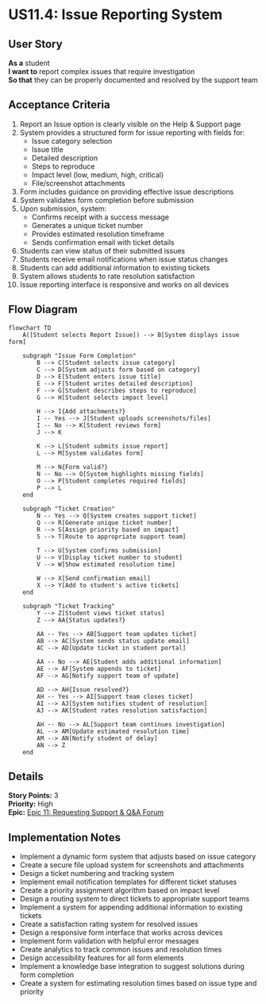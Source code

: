 # US11.4: Issue Reporting System

## User Story

**As a** student  
**I want to** report complex issues that require investigation  
**So that** they can be properly documented and resolved by the support team

## Acceptance Criteria

1. Report an Issue option is clearly visible on the Help & Support page
2. System provides a structured form for issue reporting with fields for:
   - Issue category selection
   - Issue title
   - Detailed description
   - Steps to reproduce
   - Impact level (low, medium, high, critical)
   - File/screenshot attachments
3. Form includes guidance on providing effective issue descriptions
4. System validates form completion before submission
5. Upon submission, system:
   - Confirms receipt with a success message
   - Generates a unique ticket number
   - Provides estimated resolution timeframe
   - Sends confirmation email with ticket details
6. Students can view status of their submitted issues
7. Students receive email notifications when issue status changes
8. Students can add additional information to existing tickets
9. System allows students to rate resolution satisfaction
10. Issue reporting interface is responsive and works on all devices

## Flow Diagram

```mermaid
flowchart TD
    A([Student selects Report Issue]) --> B[System displays issue form]

    subgraph "Issue Form Completion"
        B --> C[Student selects issue category]
        C --> D[System adjusts form based on category]
        D --> E[Student enters issue title]
        E --> F[Student writes detailed description]
        F --> G[Student describes steps to reproduce]
        G --> H[Student selects impact level]

        H --> I{Add attachments?}
        I -- Yes --> J[Student uploads screenshots/files]
        I -- No --> K[Student reviews form]
        J --> K

        K --> L[Student submits issue report]
        L --> M[System validates form]

        M --> N{Form valid?}
        N -- No --> O[System highlights missing fields]
        O --> P[Student completes required fields]
        P --> L
    end

    subgraph "Ticket Creation"
        N -- Yes --> Q[System creates support ticket]
        Q --> R[Generate unique ticket number]
        R --> S[Assign priority based on impact]
        S --> T[Route to appropriate support team]

        T --> U[System confirms submission]
        U --> V[Display ticket number to student]
        V --> W[Show estimated resolution time]

        W --> X[Send confirmation email]
        X --> Y[Add to student's active tickets]
    end

    subgraph "Ticket Tracking"
        Y --> Z[Student views ticket status]
        Z --> AA{Status updates?}

        AA -- Yes --> AB[Support team updates ticket]
        AB --> AC[System sends status update email]
        AC --> AD[Update ticket in student portal]

        AA -- No --> AE[Student adds additional information]
        AE --> AF[System appends to ticket]
        AF --> AG[Notify support team of update]

        AD --> AH{Issue resolved?}
        AH -- Yes --> AI[Support team closes ticket]
        AI --> AJ[System notifies student of resolution]
        AJ --> AK[Student rates resolution satisfaction]

        AH -- No --> AL[Support team continues investigation]
        AL --> AM[Update estimated resolution time]
        AM --> AN[Notify student of delay]
        AN --> Z
    end
```

## Details

**Story Points:** 3  
**Priority:** High  
**Epic:** [Epic 11: Requesting Support & Q&A Forum](./README.md)

## Implementation Notes

- Implement a dynamic form system that adjusts based on issue category
- Create a secure file upload system for screenshots and attachments
- Design a ticket numbering and tracking system
- Implement email notification templates for different ticket statuses
- Create a priority assignment algorithm based on impact level
- Design a routing system to direct tickets to appropriate support teams
- Implement a system for appending additional information to existing tickets
- Create a satisfaction rating system for resolved issues
- Design a responsive form interface that works across devices
- Implement form validation with helpful error messages
- Create analytics to track common issues and resolution times
- Design accessibility features for all form elements
- Implement a knowledge base integration to suggest solutions during form completion
- Create a system for estimating resolution times based on issue type and priority
